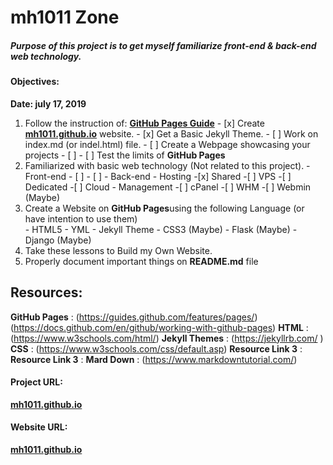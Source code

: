 # mh1011 Zone

##### Purpose of this project is to get myself familiarize front-end & back-end web technology.

#### Objectives:  
**Date: july 17, 2019**
01. Follow the instruction of: [**GitHub Pages Guide**](https://guides.github.com/features/pages/)
        - [x] Create [**mh1011.github.io**](https://mh1011.github.io/) website.
        - [x] Get a Basic Jekyll Theme.
        - [ ] Work on index.md (or indel.html) file.
        - [ ] Create a Webpage showcasing your projects
        - [ ] 
        - [ ] Test the limits of **GitHub Pages**
02. Familiarized with basic web technology (Not related to this project).
        - Front-end
            - [ ]
            - [ ]
        - Back-end
            - Hosting
                -[x] Shared 
                -[ ] VPS
                -[ ] Dedicated
                -[ ] Cloud 
            - Management
                -[ ] cPanel
                -[ ] WHM
                -[ ] Webmin (Maybe)
03. Create a Website on **GitHub Pages**using the following Language (or have intention to use them)        
        - HTML5 
        - YML
        - Jekyll Theme
        - CSS3 (Maybe)
        - Flask (Maybe)
        - Django (Maybe)
04. Take these lessons to Build my Own Website. 
05. Properly document important things on **README.md** file 


## Resources:
**GitHub Pages**    : (https://guides.github.com/features/pages/)
                      (https://docs.github.com/en/github/working-with-github-pages)
**HTML**            : (https://www.w3schools.com/html/)
**Jekyll Themes**   : (https://jekyllrb.com/ )
**CSS**             : (https://www.w3schools.com/css/default.asp)
**Resource Link 3** :
**Resource Link 3** :
**Mard Down**       : (https://www.markdowntutorial.com/)  


#### Project URL:
[**mh1011.github.io**](https://github.com/mh1011/mh1011.github.io)
#### Website URL:
[**mh1011.github.io**](https://mh1011.github.io/)